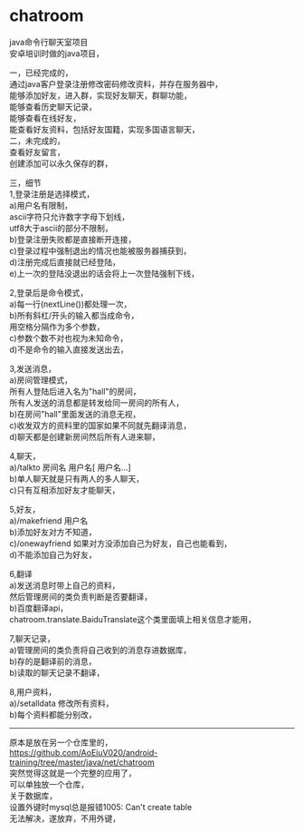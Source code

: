 # chatroom
java命令行聊天室项目  
安卓培训时做的java项目，  

一，已经完成的，  
通过java客户登录注册修改密码修改资料，并存在服务器中，  
能够添加好友，进入群，实现好友聊天，群聊功能，  
能够查看历史聊天记录，  
能够查看在线好友，  
能查看好友资料，包括好友国籍，实现多国语言聊天，  
二，未完成的，  
查看好友留言，  
创建添加可以永久保存的群，  

三，细节  
1,登录注册是选择模式，  
a)用户名有限制，  
ascii字符只允许数字字母下划线，  
utf8大于ascii的部分不限制，  
b)登录注册失败都是直接断开连接，  
c)登录过程中强制退出的情况也能被服务器捕获到，  
d)注册完成后直接就已经登陆，  
e)上一次的登陆没退出的话会将上一次登陆强制下线，  

2,登录后是命令模式，  
a)每一行(nextLine())都处理一次，  
b)所有斜杠/开头的输入都当成命令，  
用空格分隔作为多个参数，  
c)参数个数不对也视为未知命令，  
d)不是命令的输入直接发送出去，  

3,发送消息，  
a)房间管理模式，  
所有人登陆后进入名为"hall"的房间，  
所有人发送的消息都是转发给同一房间的所有人，  
b)在房间"hall"里面发送的消息无视，  
c)收发双方的资料里的国家如果不同就先翻译消息，  
d)聊天都是创建新房间然后所有人进来聊，  

4,聊天，  
a)/talkto 房间名 用户名[ 用户名...]  
b)单人聊天就是只有两人的多人聊天，  
c)只有互相添加好友才能聊天，  

5,好友，  
a)/makefriend 用户名  
b)添加好友对方不知道，  
c)/onewayfriend 如果对方没添加自己为好友，自己也能看到，  
d)不能添加自己为好友，  

6,翻译  
a)发送消息时带上自己的资料，  
然后管理房间的类负责判断是否要翻译，  
b)百度翻译api，  
chatroom.translate.BaiduTranslate这个类里面填上相关信息才能用，  

7,聊天记录，  
a)管理房间的类负责将自己收到的消息存进数据库，  
b)存的是翻译前的消息，  
b)读取的聊天记录不翻译，  

8,用户资料，  
a)/setalldata 修改所有资料，  
b)每个资料都能分别改，  

-------------------  
原本是放在另一个仓库里的，  
https://github.com/AoEiuV020/android-training/tree/master/java/net/chatroom  
突然觉得这就是一个完整的应用了，  
可以单独放一个仓库，  
关于数据库，  
设置外键时mysql总是报错1005: Can't create table  
无法解决，遂放弃，不用外键，  

